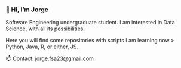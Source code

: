 ### 👋 Hi, I’m Jorge

Software Engineering undergraduate student. I am interested in Data Science, with all its possibilities.

Here you will find some repositories with scripts I am learning now > Python, Java, R, or either, JS.

📫 Contact: jorge.fsa23@gmail.com
